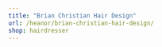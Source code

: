```yaml
---
title: "Brian Christian Hair Design"
url: /heanor/brian-christian-hair-design/
shop: hairdresser
---
```

